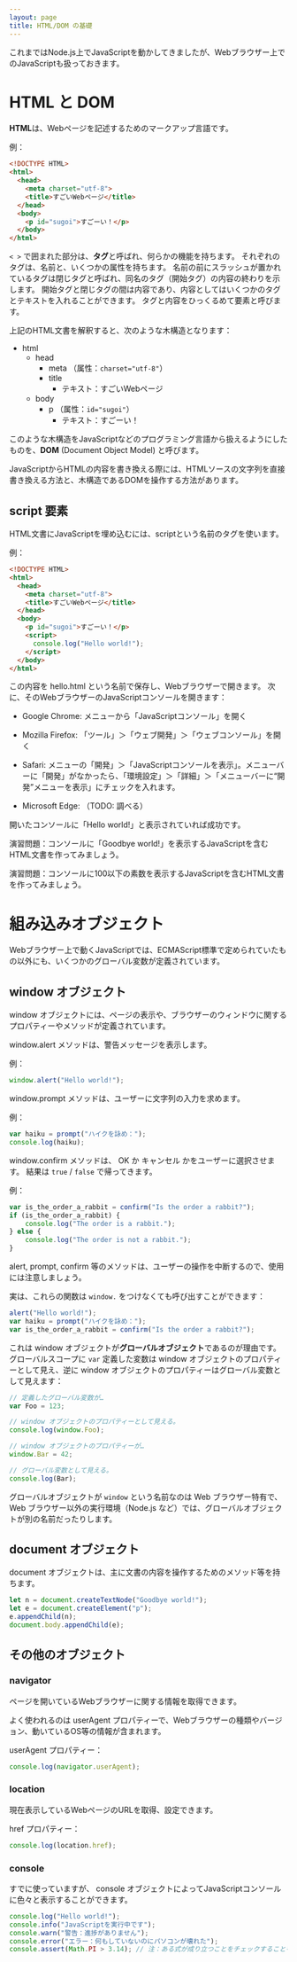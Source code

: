 ```yaml
---
layout: page
title: HTML/DOM の基礎
---
```


これまではNode.js上でJavaScriptを動かしてきましたが、Webブラウザー上でのJavaScriptも扱っておきます。

# HTML と DOM

**HTML**は、Webページを記述するためのマークアップ言語です。

例：
```html
<!DOCTYPE HTML>
<html>
  <head>
    <meta charset="utf-8">
    <title>すごいWebページ</title>
  </head>
  <body>
    <p id="sugoi">すごーい！</p>
  </body>
</html>
```

`< >` で囲まれた部分は、**タグ**と呼ばれ、何らかの機能を持ちます。
それぞれのタグは、名前と、いくつかの属性を持ちます。
名前の前にスラッシュが置かれているタグは閉じタグと呼ばれ、同名のタグ（開始タグ）の内容の終わりを示します。
開始タグと閉じタグの間は内容であり、内容としてはいくつかのタグとテキストを入れることができます。
タグと内容をひっくるめて要素と呼びます。

上記のHTML文書を解釈すると、次のような木構造となります：

* html
  * head
    * meta （属性：`charset="utf-8"`）
    * title
      * テキスト：すごいWebページ
  * body
    * p （属性：`id="sugoi"`）
      * テキスト：すごーい！

このような木構造をJavaScriptなどのプログラミング言語から扱えるようにしたものを、**DOM** (Document Object Model) と呼びます。

JavaScriptからHTMLの内容を書き換える際には、HTMLソースの文字列を直接書き換える方法と、木構造であるDOMを操作する方法があります。

## script 要素

HTML文書にJavaScriptを埋め込むには、scriptという名前のタグを使います。

例：
```html
<!DOCTYPE HTML>
<html>
  <head>
    <meta charset="utf-8">
    <title>すごいWebページ</title>
  </head>
  <body>
    <p id="sugoi">すごーい！</p>
    <script>
      console.log("Hello world!");
    </script>
  </body>
</html>
```

この内容を hello.html という名前で保存し、Webブラウザーで開きます。
次に、そのWebブラウザーのJavaScriptコンソールを開きます：

* Google Chrome: メニューから「JavaScriptコンソール」を開く

* Mozilla Firefox: 「ツール」＞「ウェブ開発」＞「ウェブコンソール」を開く

* Safari: メニューの「開発」＞「JavaScriptコンソールを表示」。メニューバーに「開発」がなかったら、「環境設定」＞「詳細」＞「メニューバーに“開発”メニューを表示」にチェックを入れます。

* Microsoft Edge: （TODO: 調べる）

開いたコンソールに「Hello world!」と表示されていれば成功です。

演習問題：コンソールに「Goodbye world!」を表示するJavaScriptを含むHTML文書を作ってみましょう。

演習問題：コンソールに100以下の素数を表示するJavaScriptを含むHTML文書を作ってみましょう。

# 組み込みオブジェクト

Webブラウザー上で動くJavaScriptでは、ECMAScript標準で定められていたもの以外にも、いくつかのグローバル変数が定義されています。

## window オブジェクト

window オブジェクトには、ページの表示や、ブラウザーのウィンドウに関するプロパティーやメソッドが定義されています。

window.alert メソッドは、警告メッセージを表示します。

例：
```javascript
window.alert("Hello world!");
```

window.prompt メソッドは、ユーザーに文字列の入力を求めます。

例：
```javascript
var haiku = prompt("ハイクを詠め：");
console.log(haiku);
```

window.confirm メソッドは、 OK か キャンセル かをユーザーに選択させます。
結果は `true` / `false` で帰ってきます。

例：
```javascript
var is_the_order_a_rabbit = confirm("Is the order a rabbit?");
if (is_the_order_a_rabbit) {
    console.log("The order is a rabbit.");
} else {
    console.log("The order is not a rabbit.");
}
```

alert, prompt, confirm 等のメソッドは、ユーザーの操作を中断するので、使用には注意しましょう。

実は、これらの関数は `window.` をつけなくても呼び出すことができます：
```javascript
alert("Hello world!");
var haiku = prompt("ハイクを詠め：");
var is_the_order_a_rabbit = confirm("Is the order a rabbit?");
```

これは window オブジェクトが**グローバルオブジェクト**であるのが理由です。
グローバルスコープに `var` 定義した変数は window オブジェクトのプロパティーとして見え、逆に window オブジェクトのプロパティーはグローバル変数として見えます：

```javascript
// 定義したグローバル変数が…
var Foo = 123;

// window オブジェクトのプロパティーとして見える。
console.log(window.Foo);

// window オブジェクトのプロパティーが…
window.Bar = 42;

// グローバル変数として見える。
console.log(Bar);
```

グローバルオブジェクトが `window` という名前なのは Web ブラウザー特有で、 Web ブラウザー以外の実行環境（Node.js など）では、グローバルオブジェクトが別の名前だったりします。

## document オブジェクト

document オブジェクトは、主に文書の内容を操作するためのメソッド等を持ちます。

```javascript
let n = document.createTextNode("Goodbye world!");
let e = document.createElement("p");
e.appendChild(n);
document.body.appendChild(e);
```

## その他のオブジェクト

### navigator

ページを開いているWebブラウザーに関する情報を取得できます。

よく使われるのは userAgent プロパティーで、Webブラウザーの種類やバージョン、動いているOS等の情報が含まれます。

userAgent プロパティー：
```javascript
console.log(navigator.userAgent);
```

### location

現在表示しているWebページのURLを取得、設定できます。

href プロパティー：
```javascript
console.log(location.href);
```

### console

すでに使っていますが、 console オブジェクトによってJavaScriptコンソールに色々と表示することができます。

```javascript
console.log("Hello world!");
console.info("JavaScriptを実行中です");
console.warn("警告：進捗がありません");
console.error("エラー：何もしていないのにパソコンが壊れた");
console.assert(Math.PI > 3.14); // 注：ある式が成り立つことをチェックすることをプログラミングでは assert と言う。その式が成り立たない場合はプログラムのバグであると見なして、エラーを表示したり強制終了したりすることが多い
```
